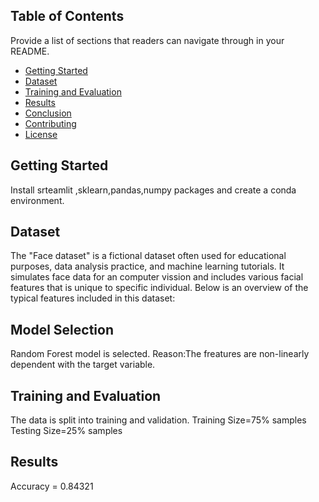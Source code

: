 ## Table of Contents
Provide a list of sections that readers can navigate through in your README.

- [Getting Started](#getting-started)
- [Dataset](#dataset)
- [Training and Evaluation](#training-and-evaluation)
- [Results](#results)
- [Conclusion](#conclusion)
- [Contributing](#contributing)
- [License](#license)

## Getting Started
Install srteamlit ,sklearn,pandas,numpy packages and create a conda environment.

## Dataset
The "Face dataset" is a fictional dataset often used for educational purposes, data analysis practice, and machine learning tutorials. It simulates face data for an computer vission and includes various facial features that is unique to specific individual. Below is an overview of the typical features included in this dataset:

## Model Selection
Random Forest model is selected.
Reason:The freatures are non-linearly dependent with the target variable.

## Training and Evaluation
The data is split into training and validation.
Training Size=75% samples
Testing Size=25% samples

## Results
Accuracy = 0.84321
